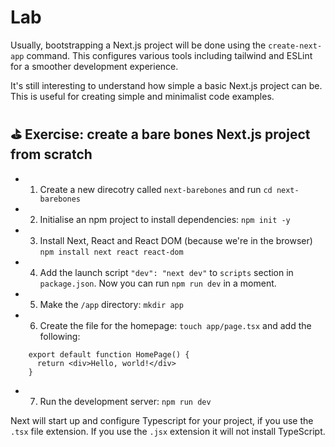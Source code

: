 # Lab

Usually, bootstrapping a Next.js project will be done using the `create-next-app` command. This configures various tools including tailwind and ESLint for a smoother development experience.

It's still interesting to understand how simple a basic Next.js project can be. This is useful for creating simple and minimalist code examples.

## ⛳️ Exercise: create a bare bones Next.js project from scratch

- 1. Create a new direcotry called `next-barebones` and run `cd next-barebones`
- 2. Initialise an npm project to install dependencies: `npm init -y`
- 3. Install Next, React and React DOM (because we're in the browser) `npm install next react react-dom`
- 4. Add the launch script `"dev": "next dev"` to `scripts` section in `package.json`. Now you can run `npm run dev` in a moment.
- 5. Make the `/app` directory: `mkdir app`
- 6. Create the file for the homepage: `touch app/page.tsx` and add the following:

```
    export default function HomePage() {
      return <div>Hello, world!</div>
    }
```

- 7. Run the development server: `npm run dev`

Next will start up and configure Typescript for your project, if you use the `.tsx` file extension. If you use the `.jsx` extension it will not install TypeScript.